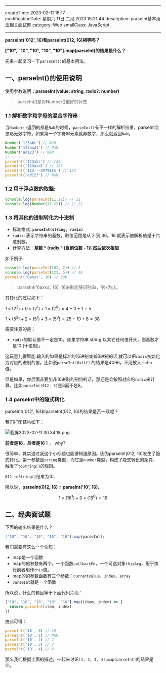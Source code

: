 

---
createTime: 2023-02-11 16:17  
modificationDate: 星期六 11日 二月 2023 16:21:44
description: parseInt基本用法相关面试题
category: Web
smallClass: JavaScript

---


**parseInt('012', 16)和parseInt(012, 16)相等吗？**

**["10", "10", "10", "10", "10"].map(parseInt)的结果是什么？**

先来一起复习一下`parseInt()`的基本用法。


## 一、parseInt()的使用说明

使用参数说明：**paraseInt(value: string, radix?: number)**
  
> parseInt()是对Number()很好的补充

### 1.1 解析数字和字母的混合字符串

当`Number()`返回的都是`NaN`的时候，`parseInt()`有不一样的解析结果。parseInt会忽略无效字符，如果第一个字符串元素就非数字，那么就返回`NaN`。

``` js
Number('123abc') // NaN
Number('123asd1') // NaN
Number('ad123') // NaN
// -------
parseInt('123abc') // 123
parseInt('123asd1') // 123
parseInt('123---8979$$$') // 123
parseInt('ad123') // NaN
```




### 1.2 用于浮点数的取整:


``` js
console.log(parseInt(11.22)) // 11
console.log(Number(11.22)) // 11.22
```

### 1.3 将其他的进制转化为十进制

* 标准格式: **`parseInt(string, radix)`**
* `radix`: 表示字符串的基数，取值范围是从 2 到 36。16 就表示被解析值是十六进制数。
* 计算方法：**基数 * (radix ^ (当前位数 - 1)) 然后依次相加**

如下例子:

``` js
console.log(parseInt(101, 2)) // 5
console.log(parseInt(123, 5)) // 38
parseInt('6axxx', 16) // 106 
```

> parseInt('6axxx', 16), 16进制能够识别6a，到x为止。

其转化的过程如下：

$1\times( 2 ^ 2 ) + 0 \times (2 ^ 1) + 1 \times (2 ^ 0) = 4 + 0 + 1 = 5$

$1 \times (5 ^ 2) + 2 \times (5 ^ 1) + 3 \times (5 ^ 0) = 25 + 10 + 8 = 38$

需要注意的是：

* `radix`的默认值不一定是10，如果字符串 string 以其它任何值开头，则基数才是10 (十进制)。

这玩意儿很智能.输入的如果是标准的16进制或者8进制的话,就可以把`radix`初始化为对应的进制的值。比如说`parseInt(0xfff)` 的结果是4096，不用放入`radix`值。

但是如果，你后面非要加非16进制的制位的话，那还是会按照对应的`radix`来计算。比如`parseInt(012, 3)`是3而不是8。

### 1.4 parseInt中的隐式转化

parseInt('012', 16)和parseInt(012, 16)的结果是否一致呢？

我们打印结构如下：

![截屏2023-02-11 00.34.18.png](https://p9-juejin.byteimg.com/tos-cn-i-k3u1fbpfcp/90be49c2fde944bbba3ef86f3cfd1c4a~tplv-k3u1fbpfcp-watermark.image?)

**前者是18，后者是16！**， why?

很简单，其实通过我这个小标题也能够知道原因。因为parseInt(012, 16)发生了隐式转化。第一参数是`string`类型，而它是`number`类型，构成了隐式转化的条件，触发了`toString()`的规则。

`012.toString()`结果为10.

所以说，**parseInt(012, 16) = parseInt('10', 16).**


$$
1 \times(16^1)+0\times(16^0)=16
$$


## 二、经典面试题

下面的输出结果是什么？

``` js
["10", "10", "10", "10", "10"].map(parseInt);
```

我们需要有这么一个认知：

* map是一个函数
* map的的参数有两个，一个函数`callbackFn`，一个可选对象`thisArg`，用于执行前者用作`this`值。
* map的的参数函数有三个参数：`currentValue`、`index`、`array`
* `parseInt`就是一个函数

所以说，什么的题目等于下面代码片段：

```js
["10", "10", "10", "10", "10"].map((item, index) => {
  return parseInt(item, index)
})
```

由此可得：

``` js
parseInt('10', 0) // 10
parseInt('10', 1) // NaN
parseInt('10', 2) // 2
parseInt('10', 3) // 3
parseInt('10', 4) // 4
```

那么我们根据上面的描述，一起来讨论`[1, 2, 3, 4].map(parseInt)`的结果是什。


